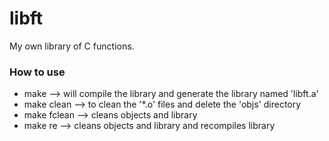 # libft
My own library of C functions.

### How to use
- make --> will compile the library and generate the library named 'libft.a'
- make clean --> to clean the '*.o' files and delete the 'objs' directory
- make fclean --> cleans objects and library
- make re --> cleans objects and library and recompiles library
